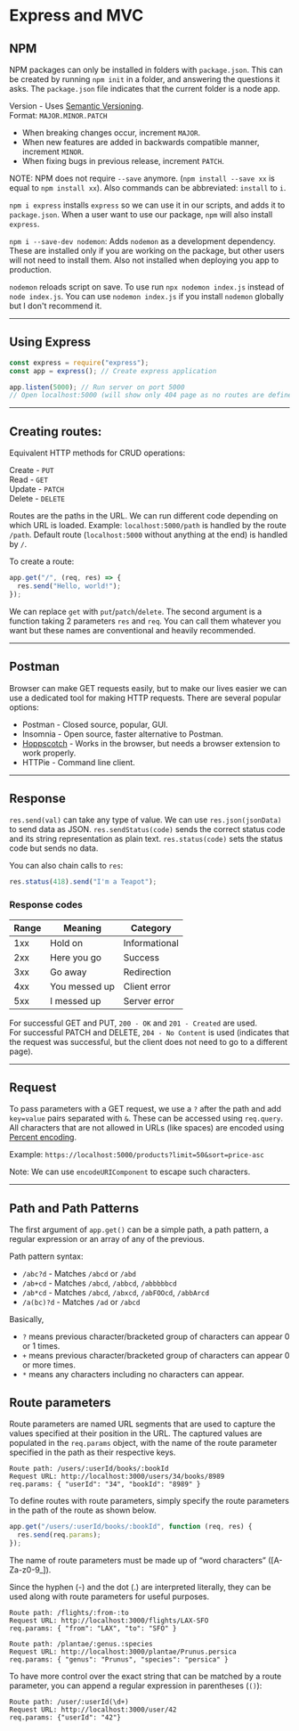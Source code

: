 # Express and MVC

## NPM

NPM packages can only be installed in folders with `package.json`. This can be
created by running `npm init` in a folder, and answering the questions it asks.
The `package.json` file indicates that the current folder is a node app.

Version - Uses [Semantic Versioning](https://semver.org/).\
Format: `MAJOR.MINOR.PATCH`

- When breaking changes occur, increment `MAJOR`.
- When new features are added in backwards compatible manner, increment `MINOR`.
- When fixing bugs in previous release, increment `PATCH`.

NOTE: NPM does not require `--save` anymore.
(`npm install --save xx` is equal to `npm install xx`).
Also commands can be abbreviated: `install` to `i`.

`npm i express` installs `express` so we can use it in our scripts, and adds it
to `package.json`. When a user want to use our package, `npm` will also install
`express`.

`npm i --save-dev nodemon`: Adds `nodemon` as a development dependency. These
are installed only if you are working on the package, but other users will not
need to install them. Also not installed when deploying you app to production.

`nodemon` reloads script on save. To use run `npx nodemon index.js` instead of
`node index.js`. You can use `nodemon index.js` if you install `nodemon`
globally but I don't recommend it.

---

## Using Express

```js
const express = require("express");
const app = express(); // Create express application

app.listen(5000); // Run server on port 5000
// Open localhost:5000 (will show only 404 page as no routes are defined)
```

---

## Creating routes:

Equivalent HTTP methods for CRUD operations:

Create - `PUT`\
Read - `GET`\
Update - `PATCH`\
Delete - `DELETE`

Routes are the paths in the URL. We can run different code depending on which
URL is loaded. Example: `localhost:5000/path` is handled by the route `/path`.
Default route (`localhost:5000` without anything at the end) is handled by `/`.

To create a route:

```js
app.get("/", (req, res) => {
  res.send("Hello, world!");
});
```

We can replace `get` with `put`/`patch`/`delete`. The second argument is a
function taking 2 parameters `res` and `req`. You can call them whatever you
want but these names are conventional and heavily recommended.

---

## Postman

Browser can make GET requests easily, but to make our lives easier we can use a
dedicated tool for making HTTP requests. There are several popular options:

- Postman - Closed source, popular, GUI.
- Insomnia - Open source, faster alternative to Postman.
- [Hoppscotch](https://hoppscotch.io) - Works in the browser, but needs a
  browser extension to work properly.
- HTTPie - Command line client.

---

## Response

`res.send(val)` can take any type of value. We can use `res.json(jsonData)` to
send data as JSON. `res.sendStatus(code)` sends the correct status code and its
string representation as plain text. `res.status(code)` sets the status code but
sends no data.

You can also chain calls to `res`:

```js
res.status(418).send("I'm a Teapot");
```

### Response codes

| Range | Meaning       | Category      |
| ----- | ------------- | ------------- |
| 1xx   | Hold on       | Informational |
| 2xx   | Here you go   | Success       |
| 3xx   | Go away       | Redirection   |
| 4xx   | You messed up | Client error  |
| 5xx   | I messed up   | Server error  |

For successful GET and PUT, `200 - OK` and `201 - Created` are used.\
For successful PATCH and DELETE, `204 - No Content` is used (indicates that the
request was successful, but the client does not need to go to a different page).

---

## Request

To pass parameters with a GET request, we use a `?` after the path and add
`key=value` pairs separated with `&`. These can be accessed using `req.query`.
All characters that are not allowed in URLs (like spaces) are encoded using
[Percent encoding](https://en.wikipedia.org/wiki/Percent-encoding).

Example: `https://localhost:5000/products?limit=50&sort=price-asc`

Note: We can use `encodeURIComponent` to escape such characters.

---

## Path and Path Patterns

The first argument of `app.get()` can be a simple path, a path pattern, a
regular expression or an array of any of the previous.

Path pattern syntax:

- `/abc?d` - Matches `/abcd` or `/abd`
- `/ab+cd` - Matches `/abcd`, `/abbcd`, `/abbbbbcd`
- `/ab*cd` - Matches `/abcd`, `/abxcd`, `/abFOOcd`, `/abbArcd`
- `/a(bc)?d` - Matches `/ad` or `/abcd`

Basically,

- `?` means previous character/bracketed group of characters can appear 0 or 1
  times.
- `+` means previous character/bracketed group of characters can appear 0 or
  more times.
- `*` means any characters including no characters can appear.

## Route parameters

Route parameters are named URL segments that are used to capture the values
specified at their position in the URL. The captured values are populated in the
`req.params` object, with the name of the route parameter specified in the path
as their respective keys.

```
Route path: /users/:userId/books/:bookId
Request URL: http://localhost:3000/users/34/books/8989
req.params: { "userId": "34", "bookId": "8989" }
```

To define routes with route parameters, simply specify the route parameters in
the path of the route as shown below.

```js
app.get("/users/:userId/books/:bookId", function (req, res) {
  res.send(req.params);
});
```

The name of route parameters must be made up of “word characters”
(\[A-Za-z0-9\_\]).

Since the hyphen (-) and the dot (.) are interpreted literally, they can be used
along with route parameters for useful purposes.

```
Route path: /flights/:from-:to
Request URL: http://localhost:3000/flights/LAX-SFO
req.params: { "from": "LAX", "to": "SFO" }

Route path: /plantae/:genus.:species
Request URL: http://localhost:3000/plantae/Prunus.persica
req.params: { "genus": "Prunus", "species": "persica" }
```

To have more control over the exact string that can be matched by a route
parameter, you can append a regular expression in parentheses (`()`):

```
Route path: /user/:userId(\d+)
Request URL: http://localhost:3000/user/42
req.params: {"userId": "42"}
```
